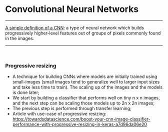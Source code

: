 # Convolutional Neural Networks

***
<u>A simple definition of a CNN</u>: a type of neural network which builds progressively higher-level features out of groups of pixels commonly found in the images.
***

<br>

### Progressive resizing

- A technique for building CNNs where models are initially trained using small-images (small images tend to generalize well to larger input sizes and take less time to train). The scaling up of the images and the models is done later;
- We start by building a classifier that performs well on tiny n x n images, and the next step can be scaling those models up to 2n x 2n images;
- The previous step is performed through transfer learning;
- Article with use-case of progressive resizing: https://towardsdatascience.com/boost-your-cnn-image-classifier-performance-with-progressive-resizing-in-keras-a7d96da06e20
